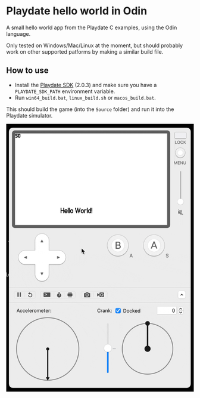 # Playdate hello world in Odin

A small hello world app from the Playdate C examples, using the Odin language.

Only tested on Windows/Mac/Linux at the moment, but should probably work on other supported patforms by making a similar build file.

## How to use

- Install the [Playdate SDK](https://play.date/dev/) (2.0.3) and make sure you have a `PLAYDATE_SDK_PATH` environment variable.
- Run `win64_build.bat`, `linux_build.sh` or `macos_build.bat`.

This should build the game (into the `Source` folder) and run it into the Playdate simulator.

![An animated gif of the Playdate Simulator running the hello world example](./hello-world.gif)